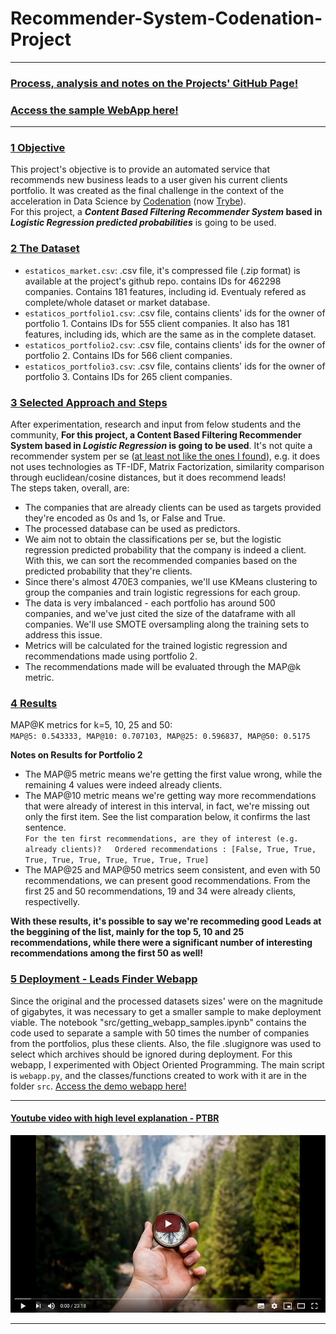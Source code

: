 # Recommender-System-Codenation-Project  

___

### [Process, analysis and notes on the Projects' GitHub Page!](https://key0412.github.io/Recommender-System-Codenation-Project/)
### [Access the sample WebApp here!](https://leads-finder-recsys.herokuapp.com/)

___

### [1 Objective](https://key0412.github.io/Recommender-System-Codenation-Project/#1)

This project's objective is to provide an automated service that recommends new business leads to a user given his current clients portfolio. It was created as the final challenge in the context of the acceleration in Data Science by [Codenation](https://www.codenation.dev/) (now [Trybe](https://www.betrybe.com/)).  
For this project, a ***Content Based Filtering Recommender System* based in *Logistic Regression predicted probabilities*** is going to be used. 

### [2 The Dataset](https://key0412.github.io/Recommender-System-Codenation-Project/#dataset)

* `estaticos_market.csv`: .csv file, it's compressed file (.zip format) is available at the project's github repo. contains IDs for 462298 companies. Contains 181 features, including id. Eventualy refered as complete/whole dataset or market database.
* `estaticos_portfolio1.csv`: .csv file, contains clients' ids for the owner of portfolio 1. Contains IDs for 555 client companies. It also has 181 features, including ids, which are the same as in the complete dataset.
* `estaticos_portfolio2.csv`: .csv file, contains clients' ids for the owner of portfolio 2. Contains IDs for 566 client companies.  
* `estaticos_portfolio3.csv`: .csv file, contains clients' ids for the owner of portfolio 3. Contains IDs for 265 client companies.

### [3 Selected Approach and Steps](https://key0412.github.io/Recommender-System-Codenation-Project/#overview)

After experimentation, research and input from felow students and the community, **For this project, a Content Based Filtering Recommender System based in *Logistic Regression* is going to be used**. It's not quite a recommender system per se ([at least not like the ones I found](https://key0412.github.io/Recommender-System-Codenation-Project/#refs)), e.g. it does not uses technologies as TF-IDF, Matrix Factorization, similarity comparison through euclidean/cosine distances, but it does recommend leads!  
The steps taken, overall, are:  
* The companies that are already clients can be used as targets provided they're encoded as 0s and 1s, or False and True.  
* The processed database can be used as predictors.  
* We aim not to obtain the classifications per se, but the logistic regression predicted probability that the company is indeed a client. With this, we can sort the recommended companies based on the predicted probability that they're clients.  
* Since there's almost 470E3 companies, we'll use KMeans clustering to group the companies and train logistic regressions for each group.  
* The data is very imbalanced - each portfolio has around 500 companies, and we've just cited the size of the dataframe with all companies. We'll use SMOTE oversampling along the training sets to address this issue.  
* Metrics will be calculated for the trained logistic regression and recommendations made using portfolio 2.
* The recommendations made will be evaluated through the MAP@k metric.  

### [4 Results](https://key0412.github.io/Recommender-System-Codenation-Project/#performance)

MAP@K metrics for k=5, 10, 25 and 50:  
`MAP@5: 0.543333, MAP@10: 0.707103, MAP@25: 0.596837, MAP@50: 0.5175`

**Notes on Results for Portfolio 2**
* The MAP@5 metric means we're getting the first value wrong, while the remaining 4 values were indeed already clients.
* The MAP@10 metric means we're getting way more recommendations that were already of interest in this interval, in fact, we're missing out only the first item. See the list comparation below, it confirms the last sentence.  
`For the ten first recommendations, are they of interest (e.g. already clients)?  
Ordered recommendations : [False, True, True, True, True, True, True, True, True, True]`  
* The MAP@25 and MAP@50 metrics seem consistent, and even with 50 recommendations, we can present good recommendations. From the first 25 and 50 recommendations, 19 and 34 were already clients, respectivelly.

**With these results, it's possible to say we're recommeding good Leads at the beggining of the list, mainly for the top 5, 10 and 25 recommendations, while there were a significant number of interesting recommendations among the first 50 as well!**

### [5 Deployment - Leads Finder Webapp](https://leads-finder-recsys.herokuapp.com)

Since the original and the processed datasets sizes' were on the magnitude of gigabytes, it was necessary to get a smaller sample to make deployment viable. The notebook "src/getting_webapp_samples.ipynb" contains the code used to separate a sample with 50 times the number of companies from the portfolios, plus these clients. Also, the file .slugignore was used to select which archives should be ignored during deployment.
For this webapp, I experimented with Object Oriented Programming. The main script is `webapp.py`, and the classes/functions created to work with it are in the folder `src`. [Access the demo webapp here!](https://leads-finder-recsys.herokuapp.com/)

___  

#### [Youtube video with high level explanation - PTBR](https://www.youtube.com/watch?v=mPy3HNEKsns&feature=youtu.be)
[![Recommender System to Generate Leads based on Clients' Portfolio video, Miniature Photo by Jamie Street on Unsplash](docs/video_thumbnail.png)](https://www.youtube.com/watch?v=mPy3HNEKsns&feature=youtu.be "Recommender System to Generate Leads based on Clients' Portfolio video, Miniature Photo by Jamie Street on Unsplash")  

___  